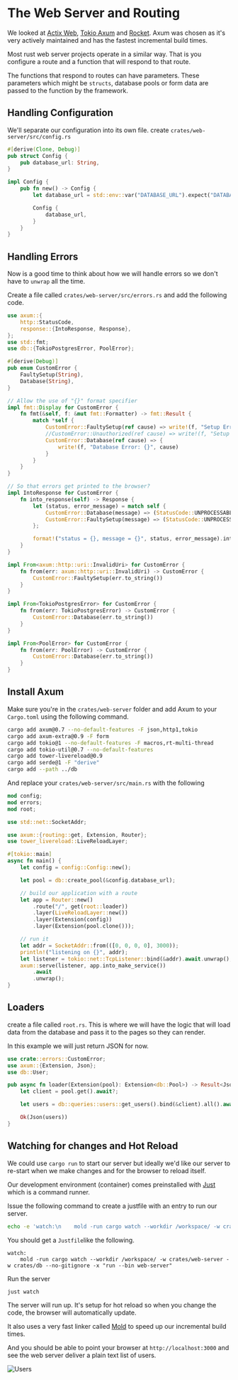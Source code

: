 # The Web Server and Routing

We looked at [Actix Web](https://actix.rs/), [Tokio Axum](https://github.com/tokio-rs/axum) and [Rocket](https://rocket.rs/). Axum was chosen as it's very actively maintained and has the fastest incremental build times. 

Most rust web server projects operate in a similar way. That is you configure a route and a function that will respond to that route.

The functions that respond to routes can have parameters. These parameters which might be `structs`, database pools or form data are passed to the function by the framework. 

## Handling Configuration

We'll separate our configuration into its own file. create `crates/web-server/src/config.rs`

```rust
#[derive(Clone, Debug)]
pub struct Config {
    pub database_url: String,
}

impl Config {
    pub fn new() -> Config {
        let database_url = std::env::var("DATABASE_URL").expect("DATABASE_URL not set");

        Config {
            database_url,
        }
    }
}
```

## Handling Errors

Now is a good time to think about how we will handle errors so we don't have to `unwrap` all the time.

Create a file called `crates/web-server/src/errors.rs` and add the following code.

```rust
use axum::{
    http::StatusCode,
    response::{IntoResponse, Response},
};
use std::fmt;
use db::{TokioPostgresError, PoolError};

#[derive(Debug)]
pub enum CustomError {
    FaultySetup(String),
    Database(String),
}

// Allow the use of "{}" format specifier
impl fmt::Display for CustomError {
    fn fmt(&self, f: &mut fmt::Formatter) -> fmt::Result {
        match *self {
            CustomError::FaultySetup(ref cause) => write!(f, "Setup Error: {}", cause),
            //CustomError::Unauthorized(ref cause) => write!(f, "Setup Error: {}", cause),
            CustomError::Database(ref cause) => {
                write!(f, "Database Error: {}", cause)
            }
        }
    }
}

// So that errors get printed to the browser?
impl IntoResponse for CustomError {
    fn into_response(self) -> Response {
        let (status, error_message) = match self {
            CustomError::Database(message) => (StatusCode::UNPROCESSABLE_ENTITY, message),
            CustomError::FaultySetup(message) => (StatusCode::UNPROCESSABLE_ENTITY, message),
        };

        format!("status = {}, message = {}", status, error_message).into_response()
    }
}

impl From<axum::http::uri::InvalidUri> for CustomError {
    fn from(err: axum::http::uri::InvalidUri) -> CustomError {
        CustomError::FaultySetup(err.to_string())
    }
}

impl From<TokioPostgresError> for CustomError {
    fn from(err: TokioPostgresError) -> CustomError {
        CustomError::Database(err.to_string())
    }
}

impl From<PoolError> for CustomError {
    fn from(err: PoolError) -> CustomError {
        CustomError::Database(err.to_string())
    }
}
```

## Install Axum

Make sure you're in the `crates/web-server` folder and add Axum to your `Cargo.toml` using the following command.

```sh
cargo add axum@0.7 --no-default-features -F json,http1,tokio
cargo add axum-extra@0.9 -F form
cargo add tokio@1 --no-default-features -F macros,rt-multi-thread
cargo add tokio-util@0.7 --no-default-features
cargo add tower-livereload@0.9
cargo add serde@1 -F "derive"
cargo add --path ../db
```

And replace your `crates/web-server/src/main.rs` with the following

```rust
mod config;
mod errors;
mod root;

use std::net::SocketAddr;

use axum::{routing::get, Extension, Router};
use tower_livereload::LiveReloadLayer;

#[tokio::main]
async fn main() {
    let config = config::Config::new();

    let pool = db::create_pool(&config.database_url);

    // build our application with a route
    let app = Router::new()
        .route("/", get(root::loader))
        .layer(LiveReloadLayer::new())
        .layer(Extension(config))
        .layer(Extension(pool.clone()));

    // run it
    let addr = SocketAddr::from(([0, 0, 0, 0], 3000));
    println!("listening on {}", addr);
    let listener = tokio::net::TcpListener::bind(&addr).await.unwrap();
    axum::serve(listener, app.into_make_service())
        .await
        .unwrap();
}
```

## Loaders

create a file called `root.rs`. This is where we will have the logic that will load data from the database and pass it to the pages so they can render.

In this example we will just return JSON for now.

```rust
use crate::errors::CustomError;
use axum::{Extension, Json};
use db::User;

pub async fn loader(Extension(pool): Extension<db::Pool>) -> Result<Json<Vec<User>>, CustomError> {
    let client = pool.get().await?;

    let users = db::queries::users::get_users().bind(&client).all().await?;

    Ok(Json(users))
}
```

## Watching for changes and Hot Reload

We could use `cargo run` to start our server but ideally we'd like our server to re-start when we make changes and for the browser to reload itself.

Our development environment (container) comes preinstalled with [Just](https://github.com/casey/just) which is a command runner.

Issue the following command to create a justfile with an entry to run our server.

```sh
echo -e 'watch:\n    mold -run cargo watch --workdir /workspace/ -w crates/web-server -w crates/db --no-gitignore -x "run --bin web-server"' > Justfile
```

You should get a `Justfile`like the following.

```Justfile
watch:
    mold -run cargo watch --workdir /workspace/ -w crates/web-server -w crates/db --no-gitignore -x "run --bin web-server"
```
Run the server


```sh
just watch
```

The server will run up. It's setup for hot reload so when you change the code, the browser will automatically update.

It also uses a very fast linker called [Mold](https://github.com/rui314/mold) to speed up our incremental build times.

And you should be able to point your browser at `http://localhost:3000` and see the web server deliver a plain text list of users.

![Users](./axum-screenshot.png)
